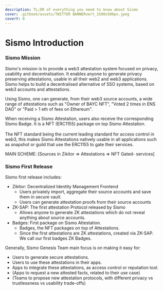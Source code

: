 ```yaml
---
description: TL;DR of everything you need to know about Sismo
cover: .gitbook/assets/TWITTER BANNERvert_1500x500px.jpeg
coverY: 0
---
```


# Sismo Introduction

### Sismo Mission

Sismo's mission is to provide a web3 attestation system focused on privacy, usability and decentralisation. It enables anyone to generate privacy preserving attestations, usable in all their web2 and web3 applications. \
Sismo helps to build a decentralised alternative of SSO systems, based on web3 accounts and attestations.

Using Sismo, one can generate, from their web3 source accounts, a wide range of attestations such as "Owner of BAYC NFT", "Voted 2 times in ENS DAO" or "Paid > 1 eth of fees on Ethereum".

When receiving a Sismo Attestation, users also receive the corresponding Sismo Badge. It is a NFT (ERC1155) package on top Sismo Attestation. \
\
The NFT standard being the current leading standard for access control in web3, this makes Sismo Attestations natively usable in all applications such as snapshot or guild that use the ERC1155 to gate their services.

MAIN SCHEME: \[Sources in Zikitor => Attestations => NFT Gated- services]

### Sismo First Release

Sismo first release includes:&#x20;

* Zikitor: Decentralized Identity Management Frontend
  * Users privately import, aggregate their source accounts and save them in secure vault.
  * Users can generate attestation proofs from their source accounts
* ZK-SAP: The first attestation Protocol released by Sismo
  * Allows anyone to generate ZK attestations which do not reveal anything about source accounts.
* Badges: First package on Sismo Attestation.
  * Badges, the NFT packages on top of Attestations.&#x20;
  * Since the first attestations are ZK attestations, created via ZK-SAP. We call our first badges ZK Badges.

Generally, Sismo Genesis Team main focus is on making it easy for:

* Users to generate secure attestations.
* Users to use these attestations in their apps.
* Apps to integrate these attestations, as access control or reputation tool.
* (Apps to request a new attested facts, related to their use case)
* (Teams to propose new attestation protocols, with different privacy vs trustlessness vs usability trade-offs)



